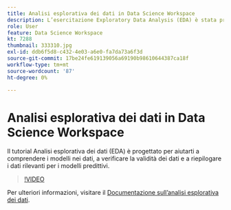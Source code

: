 ```yaml
---
title: Analisi esplorativa dei dati in Data Science Workspace
description: L’esercitazione Exploratory Data Analysis (EDA) è stata progettata per aiutarti a individuare pattern nei dati, a verificare la correttezza dei dati e a riepilogare i dati rilevanti per i modelli predittivi.
role: User
feature: Data Science Workspace
kt: 7288
thumbnail: 333310.jpg
exl-id: ddb6f5d8-c432-4e03-a6e0-fa7da73a6f3d
source-git-commit: 17be24fe619139056a69190b98610644387ca18f
workflow-type: tm+mt
source-wordcount: '87'
ht-degree: 0%

---
```


# Analisi esplorativa dei dati in Data Science Workspace

Il tutorial Analisi esplorativa dei dati (EDA) è progettato per aiutarti a comprendere i modelli nei dati, a verificare la validità dei dati e a riepilogare i dati rilevanti per i modelli predittivi.

>[!VIDEO](https://video.tv.adobe.com/v/333310)

Per ulteriori informazioni, visitare il [Documentazione sull’analisi esplorativa dei dati](https://experienceleague.adobe.com/docs/experience-platform/data-science-workspace/jupyterlab/eda-notebook.html?lang=en).
